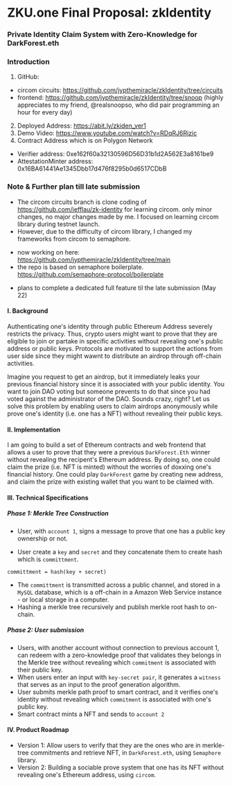 # ZKU.one Final Proposal: zkIdentity
### Private Identity Claim System with Zero-Knowledge for DarkForest.eth

### Introduction

1. GitHub:
- circom circuits: https://github.com/jypthemiracle/zkIdentity/tree/circuits
- frontend: https://github.com/jypthemiracle/zkIdentity/tree/snoop (highly appreciates to my friend, @realsnoopso, who did pair programming an hour for every day) 

2. Deployed Address: https://abit.ly/zkiden_ver1
3. Demo Video: https://www.youtube.com/watch?v=RDqRJ6Rjzic
4. Contract Address which is on Polygon Network
* Verifier address: 0xe162f60a32130596D56D31b1d2A562E3a8161be9
* AttestationMinter address: 0x16BA61441Ae1345Dbb17d476f8295b0d6517CDbB

### Note & Further plan till late submission
* The circom circuits branch is clone coding of https://github.com/jefflau/zk-identity for learning circom. only minor changes, no major changes made by me. I focused on learning circom library during testnet launch.
* However, due to the difficulty of circom library, I changed my frameworks from circom to semaphore.
- now working on here: https://github.com/jypthemiracle/zkIdentity/tree/main
- the repo is based on semaphore boilerplate. https://github.com/semaphore-protocol/boilerplate
* plans to complete a dedicated full feature til the late submission (May 22)

#### I. Background

Authenticating one's identity through public Ethereum Address severely restricts the privacy. Thus, crypto users might want to prove that they are eligible to join or partake in specific activities without revealing one's public address or public keys. Protocols are motivated to support the actions from user side since they might wawnt to distribute an airdrop through off-chain activities.

Imagine you request to get an airdrop, but it immediately leaks your previous financial history since it is associated with your public identity. You want to join DAO voting but someone prevents to do that since you had voted against the administrator of the DAO. Sounds crazy, right? Let us solve this problem by enabling users to claim airdrops anonymously while prove one's identity (i.e. one has a NFT) without revealing their public keys.

#### II. Implementation

I am going to build a set of Ethereum contracts and web frontend that allows a user to prove that they were a previous `DarkForest.Eth` winner without revealing the recipent's Ethereum address. By doing so, one could claim the prize (i.e. NFT is minted) without the worries of doxxing one's financial history. One could play `DarkForest` game by creating new address, and claim the prize with existing wallet that you want to be claimed with.

#### III. Technical Specifications

##### Phase 1: Merkle Tree Construction

* User, with `account 1`, signs a message to prove that one has a public key ownership or not.

* User create a `key` and `secret` and they concatenate them to create hash which is `committment`.

```
committment = hash(key + secret)
```

* The `committment` is transmitted across a public channel, and stored in a `MySQL` database, which is a off-chain in a Amazon Web Service instance - or local storage in a computer.
* Hashing a merkle tree recursively and publish merkle root hash to on-chain.

##### Phase 2: User submission

* Users, with another account without connection to previous account 1, can redeem with a zero-knowledge proof that validates they belongs in the Merkle tree without revealing which `commitment` is associated with their public key.
* When users enter an input with `key-secret pair`, it generates a `witness` that serves as an input to the proof generation algorithm.
* User submits merkle path proof to smart contract, and it verifies one's identity without revealing which `commitment` is associated with one's public key.
* Smart contract mints a NFT and sends to `account 2`

#### IV. Product Roadmap

* Version 1: Allow users to verify that they are the ones who are in merkle-tree commitments and retrieve NFT, in `DarkForest.eth`, using `Semaphore` library.
* Version 2: Building a sociable prove system that one has its NFT without revealing one's Ethereum address, using `circom`.
